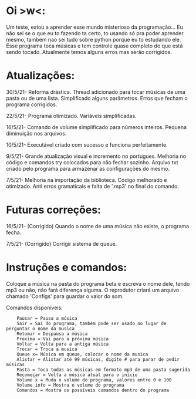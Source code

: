 # Oi >w<:

Um teste, estou a aprender esse mundo misterioso da programação...
Eu não sei se o que eu to fazendo ta certo, to usando só pra poder aprender mesmo, tambem nao sei tudo sobre python porque eu to estudando ele. 
Esse programa toca músicas e tem controle quase completo do que está sendo tocado. Atualmente temos alguns erros mas serão corrigidos.

# Atualizações:

30/5/21- Reforma drástica.
	 Thread adicionado para tocar músicas de uma pasta ou de uma lista.
	 Simplificado alguns parâmetros.
	 Erros que fecham o programa corrigidos.

22/5/21- Programa otimizado.
	 Variáveis simplificadas.

16/5/21- Comando de volume simplificado para números inteiros.
         Pequena diminuição nos arquivos.

10/5/21- Executável criado com sucesso e funciona perfeitamente.

9/5/21- Grande atualização visual e incremento no portugues.
        Melhoria no código e comandos try colocados para não fechar sozinho.
        Arquivo txt criado pelo programa para armazenar as configurações do mesmo.

7/5/21- Melhoria na importação da biblioteca.
        Código melhorado e otimizado.
        Anti erros gramaticais e falta de '.mp3' no final do comando.

# Futuras correções:

16/5/21- (Corrigido) Quando o nome de uma música não existe, o programa fecha.

7/5/21- (Corrigido) Corrigir sistema de queue.

# Instruções e comandos:

Coloque a música na pasta do programa beta e escreva o nome dele, tendo mp3 ou não, não fará diferença alguma.
O reprodutor criará um arquivo chamado 'Configs' para guardar o valor do som.

Comandos disponíveis:

        Pausar = Pausa a música
        Sair = Sai do programa, também pode ser usado no lugar de perguntar o nome da musica
        Retomar = Despausa a música
        Proxima = Vai para a próxima música
        Voltar = Volta para a antiga música
        Trocar = Troca a musica
        Queue x= Música em queue, colocar o nome da musica
        Alistar = Alistar até 99 músicas, digite # para parar de pedir músicas
        Pasta = Toca todas as músicas em formato mp3 de uma pasta sugerida
        Recomeçar = Volta a música atual para o início
        Volume x = Muda o volume do programa, valores entre 0 e 100
        Volume info = Mostra o volume do programa
        Comandos = Mostra os possíveis comandos dentro do programa

